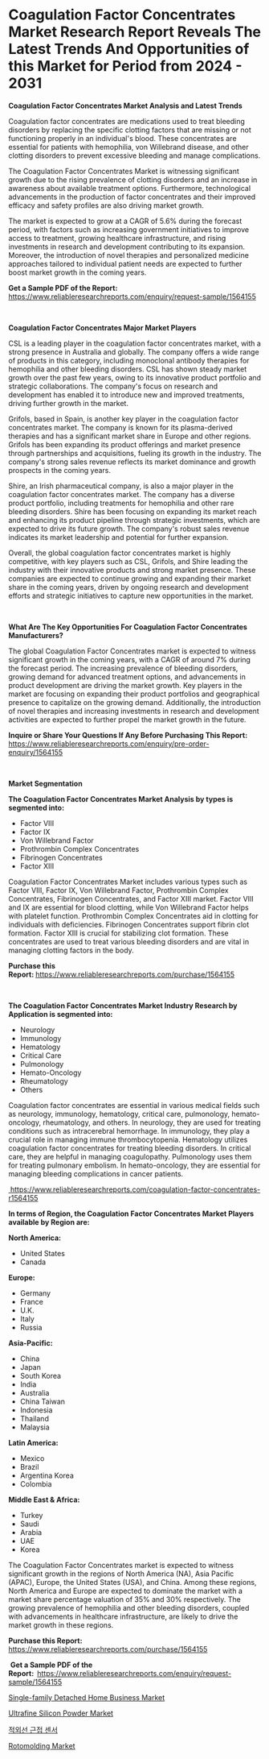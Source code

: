 <p><h1>Coagulation Factor Concentrates Market Research Report Reveals The Latest Trends And Opportunities of this Market for Period from 2024 - 2031</h1></p><p><strong>Coagulation Factor Concentrates Market Analysis and Latest Trends</strong></p>
<p><p>Coagulation factor concentrates are medications used to treat bleeding disorders by replacing the specific clotting factors that are missing or not functioning properly in an individual's blood. These concentrates are essential for patients with hemophilia, von Willebrand disease, and other clotting disorders to prevent excessive bleeding and manage complications.</p><p>The Coagulation Factor Concentrates Market is witnessing significant growth due to the rising prevalence of clotting disorders and an increase in awareness about available treatment options. Furthermore, technological advancements in the production of factor concentrates and their improved efficacy and safety profiles are also driving market growth.</p><p>The market is expected to grow at a CAGR of 5.6% during the forecast period, with factors such as increasing government initiatives to improve access to treatment, growing healthcare infrastructure, and rising investments in research and development contributing to its expansion. Moreover, the introduction of novel therapies and personalized medicine approaches tailored to individual patient needs are expected to further boost market growth in the coming years.</p></p>
<p><strong>Get a Sample PDF of the Report:&nbsp;</strong> <a href="https://www.reliableresearchreports.com/enquiry/request-sample/1564155">https://www.reliableresearchreports.com/enquiry/request-sample/1564155</a></p>
<p>&nbsp;</p>
<p><strong>Coagulation Factor Concentrates Major Market Players</strong></p>
<p><p>CSL is a leading player in the coagulation factor concentrates market, with a strong presence in Australia and globally. The company offers a wide range of products in this category, including monoclonal antibody therapies for hemophilia and other bleeding disorders. CSL has shown steady market growth over the past few years, owing to its innovative product portfolio and strategic collaborations. The company's focus on research and development has enabled it to introduce new and improved treatments, driving further growth in the market.</p><p>Grifols, based in Spain, is another key player in the coagulation factor concentrates market. The company is known for its plasma-derived therapies and has a significant market share in Europe and other regions. Grifols has been expanding its product offerings and market presence through partnerships and acquisitions, fueling its growth in the industry. The company's strong sales revenue reflects its market dominance and growth prospects in the coming years.</p><p>Shire, an Irish pharmaceutical company, is also a major player in the coagulation factor concentrates market. The company has a diverse product portfolio, including treatments for hemophilia and other rare bleeding disorders. Shire has been focusing on expanding its market reach and enhancing its product pipeline through strategic investments, which are expected to drive its future growth. The company's robust sales revenue indicates its market leadership and potential for further expansion.</p><p>Overall, the global coagulation factor concentrates market is highly competitive, with key players such as CSL, Grifols, and Shire leading the industry with their innovative products and strong market presence. These companies are expected to continue growing and expanding their market share in the coming years, driven by ongoing research and development efforts and strategic initiatives to capture new opportunities in the market.</p></p>
<p>&nbsp;</p>
<p><strong>What Are The Key Opportunities For Coagulation Factor Concentrates Manufacturers?</strong></p>
<p><p>The global Coagulation Factor Concentrates market is expected to witness significant growth in the coming years, with a CAGR of around 7% during the forecast period. The increasing prevalence of bleeding disorders, growing demand for advanced treatment options, and advancements in product development are driving the market growth. Key players in the market are focusing on expanding their product portfolios and geographical presence to capitalize on the growing demand. Additionally, the introduction of novel therapies and increasing investments in research and development activities are expected to further propel the market growth in the future.</p></p>
<p><strong>Inquire or Share Your Questions If Any Before Purchasing This Report:</strong> <a href="https://www.reliableresearchreports.com/enquiry/pre-order-enquiry/1564155">https://www.reliableresearchreports.com/enquiry/pre-order-enquiry/1564155</a></p>
<p>&nbsp;</p>
<p><strong>Market Segmentation</strong></p>
<p><strong>The Coagulation Factor Concentrates Market Analysis by types is segmented into:</strong></p>
<p><ul><li>Factor VIII</li><li>Factor IX</li><li>Von Willebrand Factor</li><li>Prothrombin Complex Concentrates</li><li>Fibrinogen Concentrates</li><li>Factor XIII</li></ul></p>
<p><p>Coagulation Factor Concentrates Market includes various types such as Factor VIII, Factor IX, Von Willebrand Factor, Prothrombin Complex Concentrates, Fibrinogen Concentrates, and Factor XIII market. Factor VIII and IX are essential for blood clotting, while Von Willebrand Factor helps with platelet function. Prothrombin Complex Concentrates aid in clotting for individuals with deficiencies. Fibrinogen Concentrates support fibrin clot formation. Factor XIII is crucial for stabilizing clot formation. These concentrates are used to treat various bleeding disorders and are vital in managing clotting factors in the body.</p></p>
<p><strong>Purchase this Report:&nbsp;</strong><a href="https://www.reliableresearchreports.com/purchase/1564155">https://www.reliableresearchreports.com/purchase/1564155</a></p>
<p>&nbsp;</p>
<p><strong>The Coagulation Factor Concentrates Market Industry Research by Application is segmented into:</strong></p>
<p><ul><li>Neurology</li><li>Immunology</li><li>Hematology</li><li>Critical Care</li><li>Pulmonology</li><li>Hemato-Oncology</li><li>Rheumatology</li><li>Others</li></ul></p>
<p><p>Coagulation factor concentrates are essential in various medical fields such as neurology, immunology, hematology, critical care, pulmonology, hemato-oncology, rheumatology, and others. In neurology, they are used for treating conditions such as intracerebral hemorrhage. In immunology, they play a crucial role in managing immune thrombocytopenia. Hematology utilizes coagulation factor concentrates for treating bleeding disorders. In critical care, they are helpful in managing coagulopathy. Pulmonology uses them for treating pulmonary embolism. In hemato-oncology, they are essential for managing bleeding complications in cancer patients.</p></p>
<p><a href="https://www.reliableresearchreports.com/coagulation-factor-concentrates-r1564155">&nbsp;https://www.reliableresearchreports.com/coagulation-factor-concentrates-r1564155</a></p>
<p><strong>In terms of Region, the Coagulation Factor Concentrates Market Players available by Region are:</strong></p>
<p>
    <p> <strong> North America: </strong>
        <ul>
            <li>United States</li>
            <li>Canada</li>
        </ul>
        </p> 
    <p> <strong> Europe: </strong>
        <ul>
            <li>Germany</li>
            <li>France</li>
            <li>U.K.</li>
            <li>Italy</li>
            <li>Russia</li>
        </ul>
        </p> 
    <p> <strong> Asia-Pacific: </strong>
        <ul>
            <li>China</li>
            <li>Japan</li>
            <li>South Korea</li>
            <li>India</li>
            <li>Australia</li>
            <li>China Taiwan</li>
            <li>Indonesia</li>
            <li>Thailand</li>
            <li>Malaysia</li>
        </ul>
        </p> 
    <p> <strong> Latin America: </strong>
        <ul>
            <li>Mexico</li>
            <li>Brazil</li>
            <li>Argentina Korea</li>
            <li>Colombia</li>
        </ul>
        </p> 
    <p> <strong> Middle East & Africa: </strong>
        <ul>
            <li>Turkey</li>
            <li>Saudi</li>
            <li>Arabia</li>
            <li>UAE</li>
            <li>Korea</li>
        </ul>
    </p>
    </p>
<p><p>The Coagulation Factor Concentrates market is expected to witness significant growth in the regions of North America (NA), Asia Pacific (APAC), Europe, the United States (USA), and China. Among these regions, North America and Europe are expected to dominate the market with a market share percentage valuation of 35% and 30% respectively. The growing prevalence of hemophilia and other bleeding disorders, coupled with advancements in healthcare infrastructure, are likely to drive the market growth in these regions.</p></p>
<p><strong>Purchase this Report: </strong><a href="https://www.reliableresearchreports.com/purchase/1564155">https://www.reliableresearchreports.com/purchase/1564155</a></p>
<p>&nbsp;<strong>Get a Sample PDF of the Report:&nbsp;&nbsp;</strong><a href="https://www.reliableresearchreports.com/enquiry/request-sample/1564155">https://www.reliableresearchreports.com/enquiry/request-sample/1564155</a></p>
<p><strong></strong></p>
<p><p><a href="https://medium.com/@eric.parr334667/single-family-detached-home-business-market-outlook-industry-overview-and-forecast-2024-to-2031-b1a8d53b4a85">Single-family Detached Home Business Market</a></p><p><a href="https://www.linkedin.com/pulse/ultrafine-silicon-powder-market-size-trends-growth-outlook-forecasted-fi9ce">Ultrafine Silicon Powder Market</a></p><p><a href="https://medium.com/@snake68678/%EC%A0%81%EC%99%B8%EC%84%A0-%EA%B7%BC%EC%A0%91-%EC%84%BC%EC%84%9C-%EC%8B%9C%EC%9E%A5-%EC%8B%9C%EC%9E%A5-%EC%A0%90%EC%9C%A0%EC%9C%A8-%EC%8B%9C%EC%9E%A5-%ED%8A%B8%EB%A0%8C%EB%93%9C-%EB%B0%8F-%EB%AF%B8%EB%9E%98-%EC%84%B1%EC%9E%A5-%ED%83%90%EC%83%89-6700981b01f5">적외선 근접 센서</a></p><p><a href="https://www.linkedin.com/pulse/rotomolding-market-size-share-global-analysis-report-2024--w4z2e">Rotomolding Market</a></p></p>